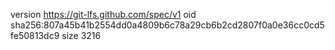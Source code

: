 version https://git-lfs.github.com/spec/v1
oid sha256:807a45b41b2554dd0a4809b6c78a29cb6b2cd2807f0a0e36cc0cd5fe50813dc9
size 3216

